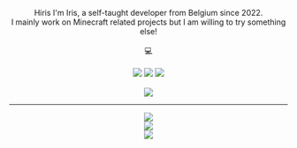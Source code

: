 <!---
BlockybombDEV/BlockybombDEV is a ✨ special ✨ repository because its `README.md` (this file) appears on your GitHub profile.
You can click the Preview link to take a look at your changes.
--->
<p align="center">
  Hiris I'm Iris, a self-taught developer from Belgium since 2022.
  <br>
  I mainly work on Minecraft related projects but I am willing to try something else!
  <br>
  <br>
  💻
  <br>
  <br>
  <img src = "https://img.shields.io/badge/kotlin-%237F52FF.svg?style=for-the-badge&logo=kotlin&logoColor=white">
  <img src = "https://img.shields.io/badge/java-%23ED8B00.svg?style=for-the-badge&logo=openjdk&logoColor=white">
  <img src = "https://img.shields.io/badge/node.js-6DA55F?style=for-the-badge&logo=node.js&logoColor=white">
  <br>
<br>
<img src = "https://lanyard.kyrie25.dev/api/1115068990381887490?showBanner=animated&waveColor=transparent&waveSpotifyColor=transparent&bannerFilter=brightness(0.7)%20blur(3px)">
<br>
</p>
  <hr>
<p align="center">
  <img src = "https://stats-cblp-git-main-blockybombdevs-projects.vercel.app/api/top-langs/?username=Irisufus&theme=transparent&layout=compact&hide_border=true&include_all_commits=true&count_private=true&hide_progress=false">
  <br>
  <img src = "https://stats-cblp-git-main-blockybombdevs-projects.vercel.app/api?username=Irisufus&theme=transparent&show_icons=true&hide_border=true&count_private=true&hide=issues,stars">
  <br>
  <img src = "https://github-readme-streak-stats.herokuapp.com/?user=Irisufus&theme=transparent&hide_border=true">
  <br>
</p>
